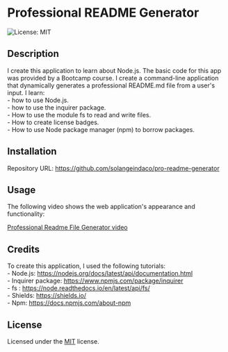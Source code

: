 # Professional README Generator

![License: MIT ](https://img.shields.io/badge/License-MIT-yellow.svg)

## Description

I create this application to learn about Node.js. The basic code for this app was provided by a Bootcamp course. I create a command-line application that dynamically generates a professional README.md file from a user's input.
I learn:  
    - how to use Node.js.  
    - how to use the inquirer package.   
    - How to use the module fs to read and write files.    
    - How to create license badges.     
    - How to use Node package manager (npm) to borrow packages.        

## Installation

Repository URL: https://github.com/solangeindaco/pro-readme-generator   

## Usage

The following video shows the web application's appearance and functionality:

[Professional Readme File Generator video](https://drive.google.com/file/d/1rvkC-XBeOKQ3MKVKiq10M-gPr86KDnT0/view)


## Credits

To create this application, I used the following tutorials:  
    - Node.js: https://nodejs.org/docs/latest/api/documentation.html    
    - Inquirer package: https://www.npmjs.com/package/inquirer                    
    - fs : https://node.readthedocs.io/en/latest/api/fs/            
    - Shields: https://shields.io/       
    - Npm: https://docs.npmjs.com/about-npm               

## License

Licensed under the [MIT](LICENSE) license.

